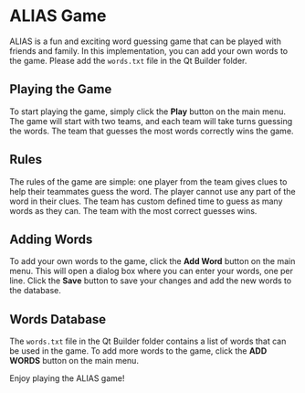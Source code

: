 
# ALIAS Game

ALIAS is a fun and exciting word guessing game that can be played with friends and family. In this implementation, you can add your own words to the game. Please add the `words.txt` file in the Qt Builder folder.

## Playing the Game

To start playing the game, simply click the **Play** button on the main menu. The game will start with two teams, and each team will take turns guessing the words. The team that guesses the most words correctly wins the game.

## Rules

The rules of the game are simple: one player from the team gives clues to help their teammates guess the word. The player cannot use any part of the word in their clues. The team has custom defined time to guess as many words as they can. The team with the most correct guesses wins.

## Adding Words

To add your own words to the game, click the **Add Word** button on the main menu. This will open a dialog box where you can enter your words, one per line. Click the **Save** button to save your changes and add the new words to the database.

## Words Database

The `words.txt` file in the Qt Builder folder contains a list of words that can be used in the game. To add more words to the game, click the  **ADD WORDS** button on the main menu.

Enjoy playing the ALIAS game!
